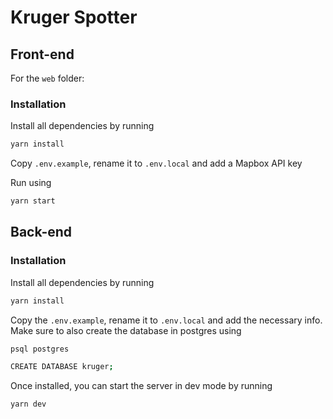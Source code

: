 # Kruger Spotter

## Front-end

For the `web` folder:

### Installation

Install all dependencies by running

```bash
yarn install
```

Copy `.env.example`, rename it to `.env.local` and add a Mapbox API key

Run using

```bash
yarn start
```

## Back-end

### Installation

Install all dependencies by running

```bash
yarn install
```

Copy the `.env.example`, rename it to `.env.local` and add the necessary info. Make sure to also create the database in postgres using

```bash
psql postgres

CREATE DATABASE kruger;
```

Once installed, you can start the server in dev mode by running

```bash
yarn dev
```
